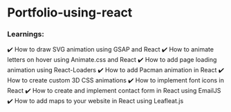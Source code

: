 # Portfolio-using-react

### Learnings:
✔️  How to draw SVG animation using GSAP and React
✔️  How to animate letters on hover using Animate.css and React
✔️  How to add page loading animation using React-Loaders
✔️  How to add Pacman animation in React
✔️  How to create custom 3D CSS animations
✔️  How to implement font icons in React
✔️  How to create and implement contact form in React using EmailJS
✔️  How to add maps to your website in React using Leafleat.js
